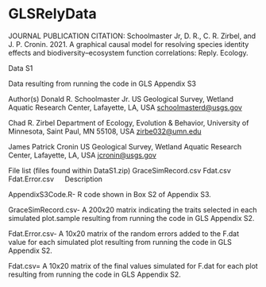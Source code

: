 # GLSRelyData
JOURNAL PUBLICATION CITATION: Schoolmaster Jr, D. R., C. R. Zirbel, and J. P. Cronin. 2021. A graphical causal model for resolving species identity effects and biodiversity–ecosystem function correlations: Reply. Ecology.
 
Data S1

Data resulting from running the code in GLS Appendix S3
 
Author(s) 
Donald R. Schoolmaster Jr. 
US Geological Survey, Wetland Aquatic Research Center, Lafayette, LA, USA
schoolmasterd@usgs.gov

Chad R. Zirbel
Department of Ecology, Evolution & Behavior, University of Minnesota, Saint Paul, MN 55108, USA
zirbe032@umn.edu

James Patrick Cronin
US Geological Survey, Wetland Aquatic Research Center, Lafayette, LA, USA
jcronin@usgs.gov

 
 
File list (files found within DataS1.zip)
GraceSimRecord.csv
Fdat.csv
Fdat.Error.csv
 
Description

AppendixS3Code.R- R code shown in Box S2 of Appendix S3.

GraceSimRecord.csv- A 200x20 matrix indicating the traits selected in each simulated plot.sample resulting from running the code in GLS Appendix S2.

Fdat.Error.csv- A 10x20 matrix of the random errors added to the F.dat value for each simulated plot resulting from running the code in GLS Appendix S2.

Fdat.csv= A 10x20 matrix of the final values simulated for F.dat for each plot resulting from running the code in GLS Appendix S2.
 
